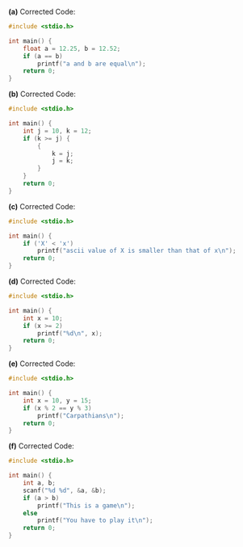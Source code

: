 **(a)** Corrected Code:
```c
#include <stdio.h>

int main() {
	float a = 12.25, b = 12.52;
	if (a == b)
		printf("a and b are equal\n");
	return 0;
}
```

**(b)** Corrected Code:
```c
#include <stdio.h>

int main() {
	int j = 10, k = 12;
	if (k >= j) {
		{
			k = j;
			j = k;
		}
	}
	return 0;
}
```

**(c)** Corrected Code:
```c
#include <stdio.h>

int main() {
	if ('X' < 'x')
		printf("ascii value of X is smaller than that of x\n");
    return 0;
}
```

**(d)** Corrected Code:
```c
#include <stdio.h>

int main() {
	int x = 10;
	if (x >= 2) 
		printf("%d\n", x);
	return 0;
}
```

**(e)** Corrected Code:
```c
#include <stdio.h>

int main() {
	int x = 10, y = 15;
	if (x % 2 == y % 3)
		printf("Carpathians\n");
    return 0;
}
```

**(f)** Corrected Code:
```c
#include <stdio.h>

int main() {
	int a, b;
	scanf("%d %d", &a, &b);
	if (a > b)
		printf("This is a game\n");
	else	
		printf("You have to play it\n");
	return 0;
}
```
